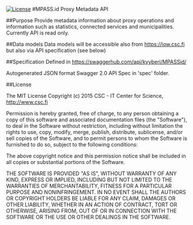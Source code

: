 [![License](http://img.shields.io/:license-mit-blue.svg)](https://opensource.org/licenses/MIT)
#MPASS.id Proxy Metadata API 

##Purpose
Provide metadata information about proxy operations and information such as statistics, connected services and municipalities. Currently API is read only. 

##Data models
Data models will be accessible also from https://iow.csc.fi but also via API specification (see below)

##Specification
Defined in https://swaggerhub.com/api/kyyberi/MPASSid/

Autogenerated JSON format Swagger 2.0 API Spec in 'spec' folder.

##License

The MIT License
Copyright (c) 2015 CSC - IT Center for Science, http://www.csc.fi

Permission is hereby granted, free of charge, to any person obtaining a copy
of this software and associated documentation files (the "Software"), to deal
in the Software without restriction, including without limitation the rights
to use, copy, modify, merge, publish, distribute, sublicense, and/or sell
copies of the Software, and to permit persons to whom the Software is
furnished to do so, subject to the following conditions:

The above copyright notice and this permission notice shall be included in
all copies or substantial portions of the Software.

THE SOFTWARE IS PROVIDED "AS IS", WITHOUT WARRANTY OF ANY KIND, EXPRESS OR
IMPLIED, INCLUDING BUT NOT LIMITED TO THE WARRANTIES OF MERCHANTABILITY,
FITNESS FOR A PARTICULAR PURPOSE AND NONINFRINGEMENT. IN NO EVENT SHALL THE
AUTHORS OR COPYRIGHT HOLDERS BE LIABLE FOR ANY CLAIM, DAMAGES OR OTHER
LIABILITY, WHETHER IN AN ACTION OF CONTRACT, TORT OR OTHERWISE, ARISING FROM,
OUT OF OR IN CONNECTION WITH THE SOFTWARE OR THE USE OR OTHER DEALINGS IN
THE SOFTWARE.
